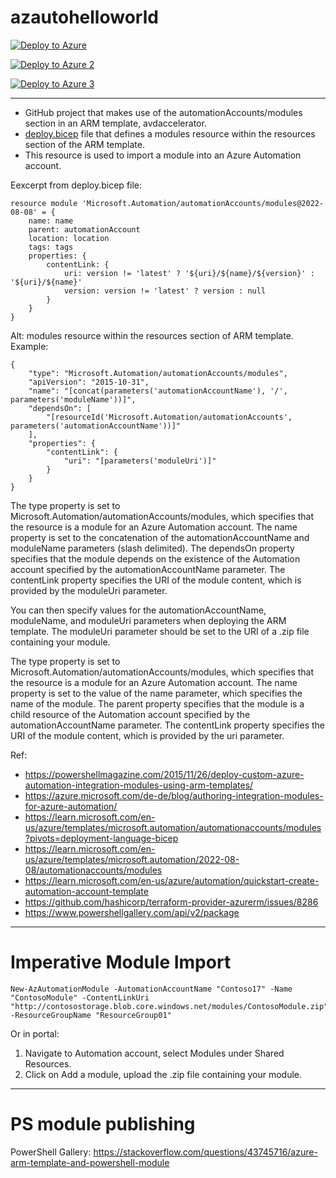 # azautohelloworld

[![Deploy to Azure](https://aka.ms/deploytoazurebutton)](https://portal.azure.com/#blade/Microsoft_Azure_CreateUIDef/CustomDeploymentBlade/uri/https%3A%2F%2Fraw.githubusercontent.com%2Fbartduncan%2Fazautohelloworld%2Fmain%2FHelloWorldRunbook%2FHelloWorldRunbookArm.json)

[![Deploy to Azure 2](https://aka.ms/deploytoazurebutton)](https://portal.azure.com/#blade/Microsoft_Azure_CreateUIDef/CustomDeploymentBlade/uri/https%3A%2F%2Fraw.githubusercontent.com%2Fbartduncan%2Fazautohelloworld%2Fmain%2FHelloWorldRunbook%2FHelloWorldRunbookArm2.json)

[![Deploy to Azure 3](https://aka.ms/deploytoazurebutton)](https://portal.azure.com/#blade/Microsoft_Azure_CreateUIDef/CustomDeploymentBlade/uri/https%3A%2F%2Fraw.githubusercontent.com%2Fbartduncan%2Fazautohelloworld%2Fmain%2FHelloWorldRunbook%2FHelloWorldRunbookArm2.json)

----

* GitHub project that makes use of the automationAccounts/modules section in an ARM template, avdaccelerator. 
* [deploy.bicep](https://github.com/Azure/avdaccelerator/blob/main/carml/1.3.0/Microsoft.Automation/automationAccounts/modules/deploy.bicep) file that defines a modules resource within the resources section of the ARM template.
* This resource is used to import a module into an Azure Automation account.

Eexcerpt from deploy.bicep file:

```
resource module 'Microsoft.Automation/automationAccounts/modules@2022-08-08' = {
    name: name
    parent: automationAccount
    location: location
    tags: tags
    properties: {
        contentLink: {
            uri: version != 'latest' ? '${uri}/${name}/${version}' : '${uri}/${name}'
            version: version != 'latest' ? version : null
        }
    }
}
```

Alt: modules resource within the resources section of ARM template. Example:

```
{
    "type": "Microsoft.Automation/automationAccounts/modules",
    "apiVersion": "2015-10-31",
    "name": "[concat(parameters('automationAccountName'), '/', parameters('moduleName'))]",
    "dependsOn": [
        "[resourceId('Microsoft.Automation/automationAccounts', parameters('automationAccountName'))]"
    ],
    "properties": {
        "contentLink": {
            "uri": "[parameters('moduleUri')]"
        }
    }
}
```

The type property is set to Microsoft.Automation/automationAccounts/modules, which specifies that the resource is a module for an Azure Automation account. The name property is set to the concatenation of the automationAccountName and moduleName parameters (slash delimited). The dependsOn property specifies that the module depends on the existence of the Automation account specified by the automationAccountName parameter. The contentLink property specifies the URI of the module content, which is provided by the moduleUri parameter.

You can then specify values for the automationAccountName, moduleName, and moduleUri parameters when deploying the ARM template. The moduleUri parameter should be set to the URI of a .zip file containing your module.

The type property is set to Microsoft.Automation/automationAccounts/modules, which specifies that the resource is a module for an Azure Automation account. The name property is set to the value of the name parameter, which specifies the name of the module. The parent property specifies that the module is a child resource of the Automation account specified by the automationAccountName parameter. The contentLink property specifies the URI of the module content, which is provided by the uri parameter.

Ref: 
* https://powershellmagazine.com/2015/11/26/deploy-custom-azure-automation-integration-modules-using-arm-templates/
* https://azure.microsoft.com/de-de/blog/authoring-integration-modules-for-azure-automation/
* https://learn.microsoft.com/en-us/azure/templates/microsoft.automation/automationaccounts/modules?pivots=deployment-language-bicep
* https://learn.microsoft.com/en-us/azure/templates/microsoft.automation/2022-08-08/automationaccounts/modules
* https://learn.microsoft.com/en-us/azure/automation/quickstart-create-automation-account-template
* https://github.com/hashicorp/terraform-provider-azurerm/issues/8286
* https://www.powershellgallery.com/api/v2/package

----

# Imperative Module Import

```
New-AzAutomationModule -AutomationAccountName "Contoso17" -Name "ContosoModule" -ContentLinkUri "http://contosostorage.blob.core.windows.net/modules/ContosoModule.zip" -ResourceGroupName "ResourceGroup01"
```

Or in portal: 
1. Navigate to Automation account, select Modules under Shared Resources.
2. Click on Add a module, upload the .zip file containing your module.

----

# PS module publishing

PowerShell Gallery: https://stackoverflow.com/questions/43745716/azure-arm-template-and-powershell-module

